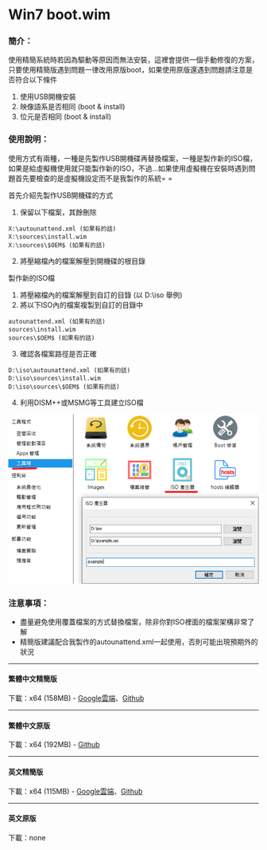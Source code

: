 # Win7 boot.wim

### 簡介：
使用精簡系統時若因為驅動等原因而無法安裝，這裡會提供一個手動修復的方案，只要使用精簡版遇到問題一律改用原版boot，如果使用原版還遇到問題請注意是否符合以下條件
1. 使用USB開機安裝
2. 映像語系是否相同 (boot & install)
3. 位元是否相同 (boot & install)

### 使用說明：
使用方式有兩種，一種是先製作USB開機碟再替換檔案，一種是製作新的ISO檔，如果是給虛擬機使用就只能製作新的ISO，不過...如果使用虛擬機在安裝時遇到問題首先要檢查的是虛擬機設定而不是我製作的系統= =

首先介紹先製作USB開機碟的方式
1. 保留以下檔案，其餘刪除
<pre><code>X:\autounattend.xml (如果有的話)
X:\sources\install.wim
X:\sources\$OEM$ (如果有的話)</code></pre>
2. 將壓縮檔內的檔案解壓到開機碟的根目錄

製作新的ISO檔
1. 將壓縮檔內的檔案解壓到自訂的目錄 (以 D:\iso 舉例)
2. 將以下ISO內的檔案複製到自訂的目錄中
<pre><code>autounattend.xml (如果有的話)
sources\install.wim
sources\$OEM$ (如果有的話)</code></pre>
3. 確認各檔案路徑是否正確
<pre><code>D:\iso\autounattend.xml (如果有的話)
D:\iso\sources\install.wim
D:\iso\sources\$OEM$ (如果有的話)</code></pre>
4. 利用DISM++或MSMG等工具建立ISO檔

![preview.png](/tutorial/iso.png)

### 注意事項：
- 盡量避免使用覆蓋檔案的方式替換檔案，除非你對ISO裡面的檔案架構非常了解
- 精簡版建議配合我製作的autounattend.xml一起使用，否則可能出現預期外的狀況

----

#### 繁體中文精簡版

下載：x64 (158MB) - [Google雲端](https://drive.google.com/uc?export=download&id=1vl2lbfc4pUr-IGTy_eAl_s_pn9FYujBt)、[Github](https://github.com/WhatTheBlock/Win10_Simplify/releases/download/v2021.05.06/boot_7_ct_x64_lite.7z)

----

#### 繁體中文原版

下載：x64 (192MB) - [Github](https://github.com/WhatTheBlock/Win10_Simplify/releases/download/v2021.05.06/boot_7_ct_x64.7z)

----

#### 英文精簡版

下載：x64 (115MB) - [Google雲端](https://drive.google.com/uc?export=download&id=1RqqBaAFLkUafDu0psnqT2pOX7KT5x3Em)、[Github](https://github.com/WhatTheBlock/Win10_Simplify/releases/download/v2021.05.06/boot_7_en_x64_lite.7z)

----

#### 英文原版

下載：none
